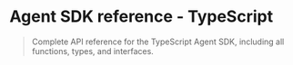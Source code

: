 # Agent SDK reference - TypeScript

> Complete API reference for the TypeScript Agent SDK, including all functions, types, and interfaces.

<script src="/components/typescript-sdk-type-links.js" defer />

## Installation

```bash
npm install @anthropic-ai/claude-agent-sdk
```

## Functions

### `query()`

The primary function for interacting with Claude Code. Creates an async generator that streams messages as they arrive.

```ts
function query({
  prompt,
  options
}: {
  prompt: string | AsyncIterable<SDKUserMessage>;
  options?: Options;
}): Query
```

#### Parameters

| Parameter | Type                                                             | Description                                                       |
| :-------- | :--------------------------------------------------------------- | :---------------------------------------------------------------- |
| `prompt`  | `string \| AsyncIterable<`[`SDKUserMessage`](#sdkusermessage)`>` | The input prompt as a string or async iterable for streaming mode |
| `options` | [`Options`](#options)                                            | Optional configuration object (see Options type below)            |

#### Returns

Returns a [`Query`](#query-1) object that extends `AsyncGenerator<`[`SDKMessage`](#sdkmessage)`, void>` with additional methods.

### `tool()`

Creates a type-safe MCP tool definition for use with SDK MCP servers.

```ts
function tool<Schema extends ZodRawShape>(
  name: string,
  description: string,
  inputSchema: Schema,
  handler: (args: z.infer<ZodObject<Schema>>, extra: unknown) => Promise<CallToolResult>
): SdkMcpToolDefinition<Schema>
```

#### Parameters

| Parameter     | Type                                                              | Description                                     |
| :------------ | :---------------------------------------------------------------- | :---------------------------------------------- |
| `name`        | `string`                                                          | The name of the tool                            |
| `description` | `string`                                                          | A description of what the tool does             |
| `inputSchema` | `Schema extends ZodRawShape`                                      | Zod schema defining the tool's input parameters |
| `handler`     | `(args, extra) => Promise<`[`CallToolResult`](#calltoolresult)`>` | Async function that executes the tool logic     |

### `createSdkMcpServer()`

Creates an MCP server instance that runs in the same process as your application.

```ts
function createSdkMcpServer(options: {
  name: string;
  version?: string;
  tools?: Array<SdkMcpToolDefinition<any>>;
}): McpSdkServerConfigWithInstance
```

#### Parameters

| Parameter         | Type                          | Description                                              |
| :---------------- | :---------------------------- | :------------------------------------------------------- |
| `options.name`    | `string`                      | The name of the MCP server                               |
| `options.version` | `string`                      | Optional version string                                  |
| `options.tools`   | `Array<SdkMcpToolDefinition>` | Array of tool definitions created with [`tool()`](#tool) |

## Types

### `Options`

Configuration object for the `query()` function.

| Property                     | Type                                                                                              | Default                    | Description                                                                                                                                     |
| :--------------------------- | :------------------------------------------------------------------------------------------------ | :------------------------- | :---------------------------------------------------------------------------------------------------------------------------------------------- |
| `abortController`            | `AbortController`                                                                                 | `new AbortController()`    | Controller for cancelling operations                                                                                                            |
| `additionalDirectories`      | `string[]`                                                                                        | `[]`                       | Additional directories Claude can access                                                                                                        |
| `agents`                     | `Record<string, [`AgentDefinition`](#agentdefinition)>`                                           | `undefined`                | Programmatically define subagents                                                                                                               |
| `allowedTools`               | `string[]`                                                                                        | All tools                  | List of allowed tool names                                                                                                                      |
| `canUseTool`                 | [`CanUseTool`](#canusetool)                                                                       | `undefined`                | Custom permission function for tool usage                                                                                                       |
| `continue`                   | `boolean`                                                                                         | `false`                    | Continue the most recent conversation                                                                                                           |
| `cwd`                        | `string`                                                                                          | `process.cwd()`            | Current working directory                                                                                                                       |
| `disallowedTools`            | `string[]`                                                                                        | `[]`                       | List of disallowed tool names                                                                                                                   |
| `env`                        | `Dict<string>`                                                                                    | `process.env`              | Environment variables                                                                                                                           |
| `executable`                 | `'bun' \| 'deno' \| 'node'`                                                                       | Auto-detected              | JavaScript runtime to use                                                                                                                       |
| `executableArgs`             | `string[]`                                                                                        | `[]`                       | Arguments to pass to the executable                                                                                                             |
| `extraArgs`                  | `Record<string, string \| null>`                                                                  | `{}`                       | Additional arguments                                                                                                                            |
| `fallbackModel`              | `string`                                                                                          | `undefined`                | Model to use if primary fails                                                                                                                   |
| `forkSession`                | `boolean`                                                                                         | `false`                    | When resuming with `resume`, fork to a new session ID instead of continuing the original session                                                |
| `hooks`                      | `Partial<Record<`[`HookEvent`](#hookevent)`, `[`HookCallbackMatcher`](#hookcallbackmatcher)`[]>>` | `{}`                       | Hook callbacks for events                                                                                                                       |
| `includePartialMessages`     | `boolean`                                                                                         | `false`                    | Include partial message events                                                                                                                  |
| `maxThinkingTokens`          | `number`                                                                                          | `undefined`                | Maximum tokens for thinking process                                                                                                             |
| `maxTurns`                   | `number`                                                                                          | `undefined`                | Maximum conversation turns                                                                                                                      |
| `mcpServers`                 | `Record<string, [`McpServerConfig`](#mcpserverconfig)>`                                           | `{}`                       | MCP server configurations                                                                                                                       |
| `model`                      | `string`                                                                                          | Default from CLI           | Claude model to use                                                                                                                             |
| `pathToClaudeCodeExecutable` | `string`                                                                                          | Auto-detected              | Path to Claude Code executable                                                                                                                  |
| `permissionMode`             | [`PermissionMode`](#permissionmode)                                                               | `'default'`                | Permission mode for the session                                                                                                                 |
| `permissionPromptToolName`   | `string`                                                                                          | `undefined`                | MCP tool name for permission prompts                                                                                                            |
| `resume`                     | `string`                                                                                          | `undefined`                | Session ID to resume                                                                                                                            |
| `settingSources`             | [`SettingSource`](#settingsource)`[]`                                                             | `[]` (no settings)         | Control which filesystem settings to load. When omitted, no settings are loaded                                                                 |
| `stderr`                     | `(data: string) => void`                                                                          | `undefined`                | Callback for stderr output                                                                                                                      |
| `strictMcpConfig`            | `boolean`                                                                                         | `false`                    | Enforce strict MCP validation                                                                                                                   |
| `systemPrompt`               | `string \| { type: 'preset'; preset: 'claude_code'; append?: string }`                            | `undefined` (empty prompt) | System prompt configuration. Pass a string for custom prompt, or `{ type: 'preset', preset: 'claude_code' }` to use Claude Code's system prompt |

### `Query`

Interface returned by the `query()` function.

```ts
interface Query extends AsyncGenerator<SDKMessage, void> {
  interrupt(): Promise<void>;
  setPermissionMode(mode: PermissionMode): Promise<void>;
}
```

#### Methods

| Method                | Description                                                          |
| :-------------------- | :------------------------------------------------------------------- |
| `interrupt()`         | Interrupts the query (only available in streaming input mode)        |
| `setPermissionMode()` | Changes the permission mode (only available in streaming input mode) |

### `AgentDefinition`

Configuration for a subagent defined programmatically.

```ts
type AgentDefinition = {
  description: string;
  tools?: string[];
  prompt: string;
  model?: 'sonnet' | 'opus' | 'haiku' | 'inherit';
}
```

| Field         | Required | Description                                                    |
| :------------ | :------- | :------------------------------------------------------------- |
| `description` | Yes      | Natural language description of when to use this agent         |
| `tools`       | No       | Array of allowed tool names. If omitted, inherits all tools    |
| `prompt`      | Yes      | The agent's system prompt                                      |
| `model`       | No       | Model override for this agent. If omitted, uses the main model |

### `SettingSource`

Controls which filesystem-based configuration sources the SDK loads settings from.

```ts
type SettingSource = 'user' | 'project' | 'local';
```

| Value       | Description                                  | Location                      |
| :---------- | :------------------------------------------- | :---------------------------- |
| `'user'`    | Global user settings                         | `~/.claude/settings.json`     |
| `'project'` | Shared project settings (version controlled) | `.claude/settings.json`       |
| `'local'`   | Local project settings (gitignored)          | `.claude/settings.local.json` |

#### Default behavior

When `settingSources` is **omitted** or **undefined**, the SDK does **not** load any filesystem settings. This provides isolation for SDK applications.

#### Why use settingSources?

**Load all filesystem settings (legacy behavior):**

```typescript
// Load all settings like SDK v0.0.x did
const result = query({
  prompt: "Analyze this code",
  options: {
    settingSources: ['user', 'project', 'local']  // Load all settings
  }
});
```

**Load only specific setting sources:**

```typescript
// Load only project settings, ignore user and local
const result = query({
  prompt: "Run CI checks",
  options: {
    settingSources: ['project']  // Only .claude/settings.json
  }
});
```

**Testing and CI environments:**

```typescript
// Ensure consistent behavior in CI by excluding local settings
const result = query({
  prompt: "Run tests",
  options: {
    settingSources: ['project'],  // Only team-shared settings
    permissionMode: 'bypassPermissions'
  }
});
```

**SDK-only applications:**

```typescript
// Define everything programmatically (default behavior)
// No filesystem dependencies - settingSources defaults to []
const result = query({
  prompt: "Review this PR",
  options: {
    // settingSources: [] is the default, no need to specify
    agents: { /* ... */ },
    mcpServers: { /* ... */ },
    allowedTools: ['Read', 'Grep', 'Glob']
  }
});
```

#### Settings precedence

When multiple sources are loaded, settings are merged with this precedence (highest to lowest):

1. Local settings (`.claude/settings.local.json`)
2. Project settings (`.claude/settings.json`)
3. User settings (`~/.claude/settings.json`)

Programmatic options (like `agents`, `allowedTools`) always override filesystem settings.

### `PermissionMode`

```ts
type PermissionMode =
  | 'default'           // Standard permission behavior
  | 'acceptEdits'       // Auto-accept file edits
  | 'bypassPermissions' // Bypass all permission checks
  | 'plan'              // Planning mode - no execution
```

### `CanUseTool`

Custom permission function type for controlling tool usage.

```ts
type CanUseTool = (
  toolName: string,
  input: ToolInput,
  options: {
    signal: AbortSignal;
    suggestions?: PermissionUpdate[];
  }
) => Promise<PermissionResult>;
```

### `PermissionResult`

Result of a permission check.

```ts
type PermissionResult = 
  | {
      behavior: 'allow';
      updatedInput: ToolInput;
      updatedPermissions?: PermissionUpdate[];
    }
  | {
      behavior: 'deny';
      message: string;
      interrupt?: boolean;
    }
```

### `McpServerConfig`

Configuration for MCP servers.

```ts
type McpServerConfig = 
  | McpStdioServerConfig
  | McpSSEServerConfig
  | McpHttpServerConfig
  | McpSdkServerConfigWithInstance;
```

#### `McpStdioServerConfig`

```ts
type McpStdioServerConfig = {
  type?: 'stdio';
  command: string;
  args?: string[];
  env?: Record<string, string>;
}
```

#### `McpSSEServerConfig`

```ts
type McpSSEServerConfig = {
  type: 'sse';
  url: string;
  headers?: Record<string, string>;
}
```

#### `McpHttpServerConfig`

```ts
type McpHttpServerConfig = {
  type: 'http';
  url: string;
  headers?: Record<string, string>;
}
```

#### `McpSdkServerConfigWithInstance`

```ts
type McpSdkServerConfigWithInstance = {
  type: 'sdk';
  name: string;
  instance: McpServer;
}
```

## Message Types

### `SDKMessage`

Union type of all possible messages returned by the query.

```ts
type SDKMessage = 
  | SDKAssistantMessage
  | SDKUserMessage
  | SDKUserMessageReplay
  | SDKResultMessage
  | SDKSystemMessage
  | SDKPartialAssistantMessage
  | SDKCompactBoundaryMessage;
```

### `SDKAssistantMessage`

Assistant response message.

```ts
type SDKAssistantMessage = {
  type: 'assistant';
  uuid: UUID;
  session_id: string;
  message: APIAssistantMessage; // From Anthropic SDK
  parent_tool_use_id: string | null;
}
```

### `SDKUserMessage`

User input message.

```ts
type SDKUserMessage = {
  type: 'user';
  uuid?: UUID;
  session_id: string;
  message: APIUserMessage; // From Anthropic SDK
  parent_tool_use_id: string | null;
}
```

### `SDKUserMessageReplay`

Replayed user message with required UUID.

```ts
type SDKUserMessageReplay = {
  type: 'user';
  uuid: UUID;
  session_id: string;
  message: APIUserMessage;
  parent_tool_use_id: string | null;
}
```

### `SDKResultMessage`

Final result message.

```ts
type SDKResultMessage = 
  | {
      type: 'result';
      subtype: 'success';
      uuid: UUID;
      session_id: string;
      duration_ms: number;
      duration_api_ms: number;
      is_error: boolean;
      num_turns: number;
      result: string;
      total_cost_usd: number;
      usage: NonNullableUsage;
      permission_denials: SDKPermissionDenial[];
    }
  | {
      type: 'result';
      subtype: 'error_max_turns' | 'error_during_execution';
      uuid: UUID;
      session_id: string;
      duration_ms: number;
      duration_api_ms: number;
      is_error: boolean;
      num_turns: number;
      total_cost_usd: number;
      usage: NonNullableUsage;
      permission_denials: SDKPermissionDenial[];
    }
```

### `SDKSystemMessage`

System initialization message.

```ts
type SDKSystemMessage = {
  type: 'system';
  subtype: 'init';
  uuid: UUID;
  session_id: string;
  apiKeySource: ApiKeySource;
  cwd: string;
  tools: string[];
  mcp_servers: {
    name: string;
    status: string;
  }[];
  model: string;
  permissionMode: PermissionMode;
  slash_commands: string[];
  output_style: string;
}
```

### `SDKPartialAssistantMessage`

Streaming partial message (only when `includePartialMessages` is true).

```ts
type SDKPartialAssistantMessage = {
  type: 'stream_event';
  event: RawMessageStreamEvent; // From Anthropic SDK
  parent_tool_use_id: string | null;
  uuid: UUID;
  session_id: string;
}
```

### `SDKCompactBoundaryMessage`

Message indicating a conversation compaction boundary.

```ts
type SDKCompactBoundaryMessage = {
  type: 'system';
  subtype: 'compact_boundary';
  uuid: UUID;
  session_id: string;
  compact_metadata: {
    trigger: 'manual' | 'auto';
    pre_tokens: number;
  };
}
```

### `SDKPermissionDenial`

Information about a denied tool use.

```ts
type SDKPermissionDenial = {
  tool_name: string;
  tool_use_id: string;
  tool_input: ToolInput;
}
```

## Hook Types

### `HookEvent`

Available hook events.

```ts
type HookEvent = 
  | 'PreToolUse'
  | 'PostToolUse'
  | 'Notification'
  | 'UserPromptSubmit'
  | 'SessionStart'
  | 'SessionEnd'
  | 'Stop'
  | 'SubagentStop'
  | 'PreCompact';
```

### `HookCallback`

Hook callback function type.

```ts
type HookCallback = (
  input: HookInput, // Union of all hook input types
  toolUseID: string | undefined,
  options: { signal: AbortSignal }
) => Promise<HookJSONOutput>;
```

### `HookCallbackMatcher`

Hook configuration with optional matcher.

```ts
interface HookCallbackMatcher {
  matcher?: string;
  hooks: HookCallback[];
}
```

### `HookInput`

Union type of all hook input types.

```ts
type HookInput = 
  | PreToolUseHookInput
  | PostToolUseHookInput
  | NotificationHookInput
  | UserPromptSubmitHookInput
  | SessionStartHookInput
  | SessionEndHookInput
  | StopHookInput
  | SubagentStopHookInput
  | PreCompactHookInput;
```

### `BaseHookInput`

Base interface that all hook input types extend.

```ts
type BaseHookInput = {
  session_id: string;
  transcript_path: string;
  cwd: string;
  permission_mode?: string;
}
```

#### `PreToolUseHookInput`

```ts
type PreToolUseHookInput = BaseHookInput & {
  hook_event_name: 'PreToolUse';
  tool_name: string;
  tool_input: ToolInput;
}
```

#### `PostToolUseHookInput`

```ts
type PostToolUseHookInput = BaseHookInput & {
  hook_event_name: 'PostToolUse';
  tool_name: string;
  tool_input: ToolInput;
  tool_response: ToolOutput;
}
```

#### `NotificationHookInput`

```ts
type NotificationHookInput = BaseHookInput & {
  hook_event_name: 'Notification';
  message: string;
  title?: string;
}
```

#### `UserPromptSubmitHookInput`

```ts
type UserPromptSubmitHookInput = BaseHookInput & {
  hook_event_name: 'UserPromptSubmit';
  prompt: string;
}
```

#### `SessionStartHookInput`

```ts
type SessionStartHookInput = BaseHookInput & {
  hook_event_name: 'SessionStart';
  source: 'startup' | 'resume' | 'clear' | 'compact';
}
```

#### `SessionEndHookInput`

```ts
type SessionEndHookInput = BaseHookInput & {
  hook_event_name: 'SessionEnd';
  reason: 'clear' | 'logout' | 'prompt_input_exit' | 'other';
}
```

#### `StopHookInput`

```ts
type StopHookInput = BaseHookInput & {
  hook_event_name: 'Stop';
  stop_hook_active: boolean;
}
```

#### `SubagentStopHookInput`

```ts
type SubagentStopHookInput = BaseHookInput & {
  hook_event_name: 'SubagentStop';
  stop_hook_active: boolean;
}
```

#### `PreCompactHookInput`

```ts
type PreCompactHookInput = BaseHookInput & {
  hook_event_name: 'PreCompact';
  trigger: 'manual' | 'auto';
  custom_instructions: string | null;
}
```

### `HookJSONOutput`

Hook return value.

```ts
type HookJSONOutput = AsyncHookJSONOutput | SyncHookJSONOutput;
```

#### `AsyncHookJSONOutput`

```ts
type AsyncHookJSONOutput = {
  async: true;
  asyncTimeout?: number;
}
```

#### `SyncHookJSONOutput`

```ts
type SyncHookJSONOutput = {
  continue?: boolean;
  suppressOutput?: boolean;
  stopReason?: string;
  decision?: 'approve' | 'block';
  systemMessage?: string;
  reason?: string;
  hookSpecificOutput?:
    | {
        hookEventName: 'PreToolUse';
        permissionDecision?: 'allow' | 'deny' | 'ask';
        permissionDecisionReason?: string;
      }
    | {
        hookEventName: 'UserPromptSubmit';
        additionalContext?: string;
      }
    | {
        hookEventName: 'SessionStart';
        additionalContext?: string;
      }
    | {
        hookEventName: 'PostToolUse';
        additionalContext?: string;
      };
}
```

## Tool Input Types

Documentation of input schemas for all built-in Claude Code tools. These types are exported from `@anthropic-ai/claude-agent-sdk` and can be used for type-safe tool interactions.

### `ToolInput`

**Note:** This is a documentation-only type for clarity. It represents the union of all tool input types.

```ts
type ToolInput = 
  | AgentInput
  | BashInput
  | BashOutputInput
  | FileEditInput
  | FileMultiEditInput
  | FileReadInput
  | FileWriteInput
  | GlobInput
  | GrepInput
  | KillShellInput
  | NotebookEditInput
  | WebFetchInput
  | WebSearchInput
  | TodoWriteInput
  | ExitPlanModeInput
  | ListMcpResourcesInput
  | ReadMcpResourceInput;
```

### Task

**Tool name:** `Task`

```ts
interface AgentInput {
  /**
   * A short (3-5 word) description of the task
   */
  description: string;
  /**
   * The task for the agent to perform
   */
  prompt: string;
  /**
   * The type of specialized agent to use for this task
   */
  subagent_type: string;
}
```

Launches a new agent to handle complex, multi-step tasks autonomously.

### Bash

**Tool name:** `Bash`

```ts
interface BashInput {
  /**
   * The command to execute
   */
  command: string;
  /**
   * Optional timeout in milliseconds (max 600000)
   */
  timeout?: number;
  /**
   * Clear, concise description of what this command does in 5-10 words
   */
  description?: string;
  /**
   * Set to true to run this command in the background
   */
  run_in_background?: boolean;
}
```

Executes bash commands in a persistent shell session with optional timeout and background execution.

### BashOutput

**Tool name:** `BashOutput`

```ts
interface BashOutputInput {
  /**
   * The ID of the background shell to retrieve output from
   */
  bash_id: string;
  /**
   * Optional regex to filter output lines
   */
  filter?: string;
}
```

Retrieves output from a running or completed background bash shell.

### Edit

**Tool name:** `Edit`

```ts
interface FileEditInput {
  /**
   * The absolute path to the file to modify
   */
  file_path: string;
  /**
   * The text to replace
   */
  old_string: string;
  /**
   * The text to replace it with (must be different from old_string)
   */
  new_string: string;
  /**
   * Replace all occurrences of old_string (default false)
   */
  replace_all?: boolean;
}
```

Performs exact string replacements in files.

### MultiEdit

**Tool name:** `MultiEdit`

```ts
interface FileMultiEditInput {
  /**
   * The absolute path to the file to modify
   */
  file_path: string;
  /**
   * Array of edit operations to perform sequentially
   */
  edits: Array<{
    /**
     * The text to replace
     */
    old_string: string;
    /**
     * The text to replace it with
     */
    new_string: string;
    /**
     * Replace all occurrences (default false)
     */
    replace_all?: boolean;
  }>;
}
```

Makes multiple edits to a single file in one operation.

### Read

**Tool name:** `Read`

```ts
interface FileReadInput {
  /**
   * The absolute path to the file to read
   */
  file_path: string;
  /**
   * The line number to start reading from
   */
  offset?: number;
  /**
   * The number of lines to read
   */
  limit?: number;
}
```

Reads files from the local filesystem, including text, images, PDFs, and Jupyter notebooks.

### Write

**Tool name:** `Write`

```ts
interface FileWriteInput {
  /**
   * The absolute path to the file to write
   */
  file_path: string;
  /**
   * The content to write to the file
   */
  content: string;
}
```

Writes a file to the local filesystem, overwriting if it exists.

### Glob

**Tool name:** `Glob`

```ts
interface GlobInput {
  /**
   * The glob pattern to match files against
   */
  pattern: string;
  /**
   * The directory to search in (defaults to cwd)
   */
  path?: string;
}
```

Fast file pattern matching that works with any codebase size.

### Grep

**Tool name:** `Grep`

```ts
interface GrepInput {
  /**
   * The regular expression pattern to search for
   */
  pattern: string;
  /**
   * File or directory to search in (defaults to cwd)
   */
  path?: string;
  /**
   * Glob pattern to filter files (e.g. "*.js")
   */
  glob?: string;
  /**
   * File type to search (e.g. "js", "py", "rust")
   */
  type?: string;
  /**
   * Output mode: "content", "files_with_matches", or "count"
   */
  output_mode?: 'content' | 'files_with_matches' | 'count';
  /**
   * Case insensitive search
   */
  '-i'?: boolean;
  /**
   * Show line numbers (for content mode)
   */
  '-n'?: boolean;
  /**
   * Lines to show before each match
   */
  '-B'?: number;
  /**
   * Lines to show after each match
   */
  '-A'?: number;
  /**
   * Lines to show before and after each match
   */
  '-C'?: number;
  /**
   * Limit output to first N lines/entries
   */
  head_limit?: number;
  /**
   * Enable multiline mode
   */
  multiline?: boolean;
}
```

Powerful search tool built on ripgrep with regex support.

### KillBash

**Tool name:** `KillBash`

```ts
interface KillShellInput {
  /**
   * The ID of the background shell to kill
   */
  shell_id: string;
}
```

Kills a running background bash shell by its ID.

### NotebookEdit

**Tool name:** `NotebookEdit`

```ts
interface NotebookEditInput {
  /**
   * The absolute path to the Jupyter notebook file
   */
  notebook_path: string;
  /**
   * The ID of the cell to edit
   */
  cell_id?: string;
  /**
   * The new source for the cell
   */
  new_source: string;
  /**
   * The type of the cell (code or markdown)
   */
  cell_type?: 'code' | 'markdown';
  /**
   * The type of edit (replace, insert, delete)
   */
  edit_mode?: 'replace' | 'insert' | 'delete';
}
```

Edits cells in Jupyter notebook files.

### WebFetch

**Tool name:** `WebFetch`

```ts
interface WebFetchInput {
  /**
   * The URL to fetch content from
   */
  url: string;
  /**
   * The prompt to run on the fetched content
   */
  prompt: string;
}
```

Fetches content from a URL and processes it with an AI model.

### WebSearch

**Tool name:** `WebSearch`

```ts
interface WebSearchInput {
  /**
   * The search query to use
   */
  query: string;
  /**
   * Only include results from these domains
   */
  allowed_domains?: string[];
  /**
   * Never include results from these domains
   */
  blocked_domains?: string[];
}
```

Searches the web and returns formatted results.

### TodoWrite

**Tool name:** `TodoWrite`

```ts
interface TodoWriteInput {
  /**
   * The updated todo list
   */
  todos: Array<{
    /**
     * The task description
     */
    content: string;
    /**
     * The task status
     */
    status: 'pending' | 'in_progress' | 'completed';
    /**
     * Active form of the task description
     */
    activeForm: string;
  }>;
}
```

Creates and manages a structured task list for tracking progress.

### ExitPlanMode

**Tool name:** `ExitPlanMode`

```ts
interface ExitPlanModeInput {
  /**
   * The plan to run by the user for approval
   */
  plan: string;
}
```

Exits planning mode and prompts the user to approve the plan.

### ListMcpResources

**Tool name:** `ListMcpResources`

```ts
interface ListMcpResourcesInput {
  /**
   * Optional server name to filter resources by
   */
  server?: string;
}
```

Lists available MCP resources from connected servers.

### ReadMcpResource

**Tool name:** `ReadMcpResource`

```ts
interface ReadMcpResourceInput {
  /**
   * The MCP server name
   */
  server: string;
  /**
   * The resource URI to read
   */
  uri: string;
}
```

Reads a specific MCP resource from a server.

## Tool Output Types

Documentation of output schemas for all built-in Claude Code tools. These types represent the actual response data returned by each tool.

### `ToolOutput`

**Note:** This is a documentation-only type for clarity. It represents the union of all tool output types.

```ts
type ToolOutput = 
  | TaskOutput
  | BashOutput
  | BashOutputToolOutput
  | EditOutput
  | MultiEditOutput
  | ReadOutput
  | WriteOutput
  | GlobOutput
  | GrepOutput
  | KillBashOutput
  | NotebookEditOutput
  | WebFetchOutput
  | WebSearchOutput
  | TodoWriteOutput
  | ExitPlanModeOutput
  | ListMcpResourcesOutput
  | ReadMcpResourceOutput;
```

### Task

**Tool name:** `Task`

```ts
interface TaskOutput {
  /**
   * Final result message from the subagent
   */
  result: string;
  /**
   * Token usage statistics
   */
  usage?: {
    input_tokens: number;
    output_tokens: number;
    cache_creation_input_tokens?: number;
    cache_read_input_tokens?: number;
  };
  /**
   * Total cost in USD
   */
  total_cost_usd?: number;
  /**
   * Execution duration in milliseconds
   */
  duration_ms?: number;
}
```

Returns the final result from the subagent after completing the delegated task.

### Bash

**Tool name:** `Bash`

```ts
interface BashOutput {
  /**
   * Combined stdout and stderr output
   */
  output: string;
  /**
   * Exit code of the command
   */
  exitCode: number;
  /**
   * Whether the command was killed due to timeout
   */
  killed?: boolean;
  /**
   * Shell ID for background processes
   */
  shellId?: string;
}
```

Returns command output with exit status. Background commands return immediately with a shellId.

### BashOutput

**Tool name:** `BashOutput`

```ts
interface BashOutputToolOutput {
  /**
   * New output since last check
   */
  output: string;
  /**
   * Current shell status
   */
  status: 'running' | 'completed' | 'failed';
  /**
   * Exit code (when completed)
   */
  exitCode?: number;
}
```

Returns incremental output from background shells.

### Edit

**Tool name:** `Edit`

```ts
interface EditOutput {
  /**
   * Confirmation message
   */
  message: string;
  /**
   * Number of replacements made
   */
  replacements: number;
  /**
   * File path that was edited
   */
  file_path: string;
}
```

Returns confirmation of successful edits with replacement count.

### MultiEdit

**Tool name:** `MultiEdit`

```ts
interface MultiEditOutput {
  /**
   * Success message
   */
  message: string;
  /**
   * Total number of edits applied
   */
  edits_applied: number;
  /**
   * File path that was edited
   */
  file_path: string;
}
```

Returns confirmation after applying all edits sequentially.

### Read

**Tool name:** `Read`

```ts
type ReadOutput = 
  | TextFileOutput
  | ImageFileOutput
  | PDFFileOutput
  | NotebookFileOutput;

interface TextFileOutput {
  /**
   * File contents with line numbers
   */
  content: string;
  /**
   * Total number of lines in file
   */
  total_lines: number;
  /**
   * Lines actually returned
   */
  lines_returned: number;
}

interface ImageFileOutput {
  /**
   * Base64 encoded image data
   */
  image: string;
  /**
   * Image MIME type
   */
  mime_type: string;
  /**
   * File size in bytes
   */
  file_size: number;
}

interface PDFFileOutput {
  /**
   * Array of page contents
   */
  pages: Array<{
    page_number: number;
    text?: string;
    images?: Array<{
      image: string;
      mime_type: string;
    }>;
  }>;
  /**
   * Total number of pages
   */
  total_pages: number;
}

interface NotebookFileOutput {
  /**
   * Jupyter notebook cells
   */
  cells: Array<{
    cell_type: 'code' | 'markdown';
    source: string;
    outputs?: any[];
    execution_count?: number;
  }>;
  /**
   * Notebook metadata
   */
  metadata?: Record<string, any>;
}
```

Returns file contents in format appropriate to file type.

### Write

**Tool name:** `Write`

```ts
interface WriteOutput {
  /**
   * Success message
   */
  message: string;
  /**
   * Number of bytes written
   */
  bytes_written: number;
  /**
   * File path that was written
   */
  file_path: string;
}
```

Returns confirmation after successfully writing the file.

### Glob

**Tool name:** `Glob`

```ts
interface GlobOutput {
  /**
   * Array of matching file paths
   */
  matches: string[];
  /**
   * Number of matches found
   */
  count: number;
  /**
   * Search directory used
   */
  search_path: string;
}
```

Returns file paths matching the glob pattern, sorted by modification time.

### Grep

**Tool name:** `Grep`

```ts
type GrepOutput = 
  | GrepContentOutput
  | GrepFilesOutput
  | GrepCountOutput;

interface GrepContentOutput {
  /**
   * Matching lines with context
   */
  matches: Array<{
    file: string;
    line_number?: number;
    line: string;
    before_context?: string[];
    after_context?: string[];
  }>;
  /**
   * Total number of matches
   */
  total_matches: number;
}

interface GrepFilesOutput {
  /**
   * Files containing matches
   */
  files: string[];
  /**
   * Number of files with matches
   */
  count: number;
}

interface GrepCountOutput {
  /**
   * Match counts per file
   */
  counts: Array<{
    file: string;
    count: number;
  }>;
  /**
   * Total matches across all files
   */
  total: number;
}
```

Returns search results in the format specified by output\_mode.

### KillBash

**Tool name:** `KillBash`

```ts
interface KillBashOutput {
  /**
   * Success message
   */
  message: string;
  /**
   * ID of the killed shell
   */
  shell_id: string;
}
```

Returns confirmation after terminating the background shell.

### NotebookEdit

**Tool name:** `NotebookEdit`

```ts
interface NotebookEditOutput {
  /**
   * Success message
   */
  message: string;
  /**
   * Type of edit performed
   */
  edit_type: 'replaced' | 'inserted' | 'deleted';
  /**
   * Cell ID that was affected
   */
  cell_id?: string;
  /**
   * Total cells in notebook after edit
   */
  total_cells: number;
}
```

Returns confirmation after modifying the Jupyter notebook.

### WebFetch

**Tool name:** `WebFetch`

```ts
interface WebFetchOutput {
  /**
   * AI model's response to the prompt
   */
  response: string;
  /**
   * URL that was fetched
   */
  url: string;
  /**
   * Final URL after redirects
   */
  final_url?: string;
  /**
   * HTTP status code
   */
  status_code?: number;
}
```

Returns the AI's analysis of the fetched web content.

### WebSearch

**Tool name:** `WebSearch`

```ts
interface WebSearchOutput {
  /**
   * Search results
   */
  results: Array<{
    title: string;
    url: string;
    snippet: string;
    /**
     * Additional metadata if available
     */
    metadata?: Record<string, any>;
  }>;
  /**
   * Total number of results
   */
  total_results: number;
  /**
   * The query that was searched
   */
  query: string;
}
```

Returns formatted search results from the web.

### TodoWrite

**Tool name:** `TodoWrite`

```ts
interface TodoWriteOutput {
  /**
   * Success message
   */
  message: string;
  /**
   * Current todo statistics
   */
  stats: {
    total: number;
    pending: number;
    in_progress: number;
    completed: number;
  };
}
```

Returns confirmation with current task statistics.

### ExitPlanMode

**Tool name:** `ExitPlanMode`

```ts
interface ExitPlanModeOutput {
  /**
   * Confirmation message
   */
  message: string;
  /**
   * Whether user approved the plan
   */
  approved?: boolean;
}
```

Returns confirmation after exiting plan mode.

### ListMcpResources

**Tool name:** `ListMcpResources`

```ts
interface ListMcpResourcesOutput {
  /**
   * Available resources
   */
  resources: Array<{
    uri: string;
    name: string;
    description?: string;
    mimeType?: string;
    server: string;
  }>;
  /**
   * Total number of resources
   */
  total: number;
}
```

Returns list of available MCP resources.

### ReadMcpResource

**Tool name:** `ReadMcpResource`

```ts
interface ReadMcpResourceOutput {
  /**
   * Resource contents
   */
  contents: Array<{
    uri: string;
    mimeType?: string;
    text?: string;
    blob?: string;
  }>;
  /**
   * Server that provided the resource
   */
  server: string;
}
```

Returns the contents of the requested MCP resource.

## Permission Types

### `PermissionUpdate`

Operations for updating permissions.

```ts
type PermissionUpdate = 
  | {
      type: 'addRules';
      rules: PermissionRuleValue[];
      behavior: PermissionBehavior;
      destination: PermissionUpdateDestination;
    }
  | {
      type: 'replaceRules';
      rules: PermissionRuleValue[];
      behavior: PermissionBehavior;
      destination: PermissionUpdateDestination;
    }
  | {
      type: 'removeRules';
      rules: PermissionRuleValue[];
      behavior: PermissionBehavior;
      destination: PermissionUpdateDestination;
    }
  | {
      type: 'setMode';
      mode: PermissionMode;
      destination: PermissionUpdateDestination;
    }
  | {
      type: 'addDirectories';
      directories: string[];
      destination: PermissionUpdateDestination;
    }
  | {
      type: 'removeDirectories';
      directories: string[];
      destination: PermissionUpdateDestination;
    }
```

### `PermissionBehavior`

```ts
type PermissionBehavior = 'allow' | 'deny' | 'ask';
```

### `PermissionUpdateDestination`

```ts
type PermissionUpdateDestination = 
  | 'userSettings'     // Global user settings
  | 'projectSettings'  // Per-directory project settings
  | 'localSettings'    // Gitignored local settings
  | 'session'          // Current session only
```

### `PermissionRuleValue`

```ts
type PermissionRuleValue = {
  toolName: string;
  ruleContent?: string;
}
```

## Other Types

### `ApiKeySource`

```ts
type ApiKeySource = 'user' | 'project' | 'org' | 'temporary';
```

### `ConfigScope`

```ts
type ConfigScope = 'local' | 'user' | 'project';
```

### `NonNullableUsage`

A version of [`Usage`](#usage) with all nullable fields made non-nullable.

```ts
type NonNullableUsage = {
  [K in keyof Usage]: NonNullable<Usage[K]>;
}
```

### `Usage`

Token usage statistics (from `@anthropic-ai/sdk`).

```ts
type Usage = {
  input_tokens: number | null;
  output_tokens: number | null;
  cache_creation_input_tokens?: number | null;
  cache_read_input_tokens?: number | null;
}
```

### `CallToolResult`

MCP tool result type (from `@modelcontextprotocol/sdk/types.js`).

```ts
type CallToolResult = {
  content: Array<{
    type: 'text' | 'image' | 'resource';
    // Additional fields vary by type
  }>;
  isError?: boolean;
}
```

### `AbortError`

Custom error class for abort operations.

```ts
class AbortError extends Error {}
```

## See also

* [SDK overview](/en/api/agent-sdk/overview) - General SDK concepts
* [Python SDK reference](/en/api/agent-sdk/python) - Python SDK documentation
* [CLI reference](/en/docs/claude-code/cli-reference) - Command-line interface
* [Common workflows](/en/docs/claude-code/common-workflows) - Step-by-step guides


---
Read @ideas.md

## GOAL:

1. ULTRATHINK! Come up with 3 new ideas for how to use the Agent SDK.
  a. One idea should be outside-the-box thinking to help devs achieve their dreams
  b. One idea should be a practical, everyday use case
  c. One idea should be focused on a tiny task/script that runs quickly
2. Then add them to @ideas.md
3. Pick your favorite from the @ideas.md that haven't been implemented yet.
4. Remove the idea from the @ideas.md.
5. If there are more than 9 ideas, remove the least interesting idea so we only have a maximum of 9 ideas.
6. Then build it out in the "./agents/<idea>.ts" file as a Bun/TypeScript agent.

## Rules
1. NEVER run the agent, just come up with ideas.
2. Once the new agent is build, run "bun run typecheck" and fix any errors.